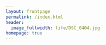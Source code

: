 ```yaml
---
layout: frontpage
permalink: /index.html
header:
  image_fullwidth: life/DSC_0404.jpg
homepage: true
---
```

